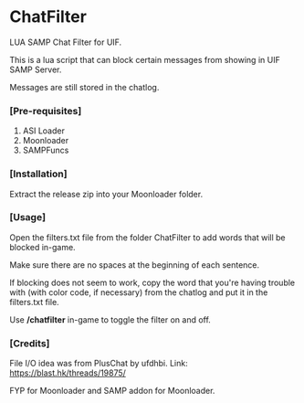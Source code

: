 # ChatFilter
<p>LUA SAMP Chat Filter for UIF.</p>
<p>This is a lua script that can block certain messages from showing in UIF SAMP Server.</p>
<p>Messages are still stored in the chatlog.</p>

### [Pre-requisites]
1. ASI Loader
2. Moonloader
3. SAMPFuncs

### [Installation]
Extract the release zip into your Moonloader folder. 

### [Usage]
<p>Open the filters.txt file from the folder ChatFilter to add words that will be blocked in-game.</p>
<p>Make sure there are no spaces at the beginning of each sentence.</p>
<p>If blocking does not seem to work, copy the word that you're having trouble with (with color code, if necessary) from the chatlog and put it in the filters.txt file.</p>
<p>Use <b>/chatfilter</b> in-game to toggle the filter on and off.</p>

### [Credits]
File I/O idea was from PlusChat by ufdhbi. Link: https://blast.hk/threads/19875/
<p>FYP for Moonloader and SAMP addon for Moonloader.
